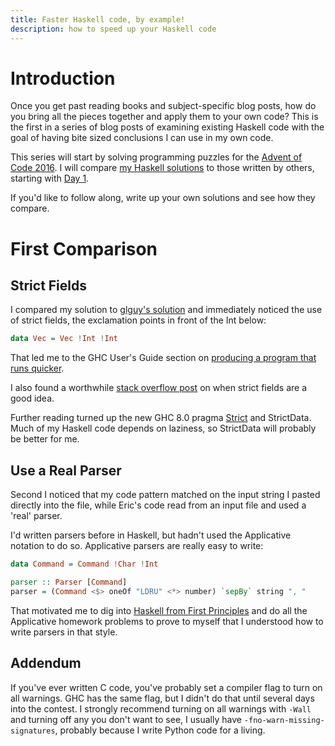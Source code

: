 ```yaml
---
title: Faster Haskell code, by example!
description: how to speed up your Haskell code
---
```


# Introduction

Once you get past reading books and subject-specific blog posts, how do you bring all the pieces together and apply them to your own code?
This is the first in a series of blog posts of examining existing Haskell code with the goal of having bite sized conclusions I can use in my own code.

This series will start by solving programming puzzles for the [Advent of Code 2016](https://adventofcode.com/2016).
I will compare [my Haskell solutions](https://github.com/shapr/adventofcode2016) to those written by others, starting with [Day 1](http://adventofcode.com/2016/day/1).

If you'd like to follow along, write up your own solutions and see how they compare.

# First Comparison

## Strict Fields

I compared my solution to [glguy's solution](https://github.com/glguy/advent2016/blob/master/Day01.hs) and immediately noticed the use of strict fields, the exclamation points in front of the Int below:

```haskell
data Vec = Vec !Int !Int
```

That led me to the GHC User's Guide section on [producing a program that runs quicker](https://downloads.haskell.org/~ghc/latest/docs/html/users_guide/sooner.html#faster-producing-a-program-that-runs-quicker).

I also found a worthwhile [stack overflow post](https://stackoverflow.com/questions/8576795/advantages-of-strict-fields-in-data-types) on when strict fields are a good idea.

Further reading turned up the new GHC 8.0 pragma [Strict](http://blog.johantibell.com/2015/11/the-design-of-strict-haskell-pragma.html) and StrictData. Much of my Haskell code depends on laziness, so StrictData will probably be better for me.

## Use a Real Parser

Second I noticed that my code pattern matched on the input string I pasted directly into the file, while Eric's code read from an input file and used a 'real' parser.

I'd written parsers before in Haskell, but hadn't used the Applicative notation to do so. Applicative parsers are really easy to write:

```haskell
data Command = Command !Char !Int

parser :: Parser [Command]
parser = (Command <$> oneOf "LDRU" <*> number) `sepBy` string ", "
```

That motivated me to dig into [Haskell from First Principles](http://haskellbook.com) and do all the Applicative homework problems to prove to myself that I understood how to write parsers in that style.

## Addendum

If you've ever written C code, you've probably set a compiler flag to turn on all warnings. GHC has the same flag, but I didn't do that until several days into the contest. I strongly recommend turning on all warnings with `-Wall` and turning off any you don't want to see, I usually have `-fno-warn-missing-signatures`, probably because I write Python code for a living.
